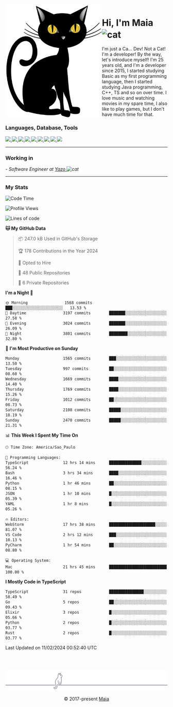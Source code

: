 <img align="left" src="https://raw.githubusercontent.com/gabrielmaialva33/gabrielmaialva33/master/assets/cat_0.png" alt="Stats" width="300px">

<h1 align="left">Hi, I'm Maia 
<img src="https://emojis.slackmojis.com/emojis/images/1643509834/36299/black-cat.gif?1643509834" width="50" height="60" align="center"  alt="cat"/>
</h1>

I'm just a Ca... Dev! Not a Cat! I'm a developer! By the way, let's introduce myself!
I'm 25 years old, and I'm a developer since 2015, I started studying Basic as my first programming
language, then I started studying Java programming, C++, TS and so on over time.
I love music and watching movies in my spare time, I also like to play games, but I don't have much time for that.

<h3 align="left">Languages, Database, Tools</h3>
<p>
  <a href="https://www.typescriptlang.org">
    <img src="https://skillicons.dev/icons?i=ts" />
  </a>
  <a href="https://go.dev">
    <img src="https://skillicons.dev/icons?i=go" />
  </a>
  <a href="https://www.python.org">
    <img src="https://skillicons.dev/icons?i=python" />
  </a>
  <a href="https://gradle.org">
    <img src="https://skillicons.dev/icons?i=gradle" />
  </a>
  <a href="https://redis.io">
    <img src="https://skillicons.dev/icons?i=redis" />
  </a>
  <a href="https://www.mongodb.com">
    <img src="https://skillicons.dev/icons?i=mongodb" />
  </a>
  <a href="https://nodejs.org">
    <img src="https://skillicons.dev/icons?i=nodejs" />
  </a>
  <a href="https://www.javascript.com">
    <img src="https://skillicons.dev/icons?i=js" />
  </a>
  <a href="https://www.docker.com">
    <img src="https://skillicons.dev/icons?i=docker" />
  </a>
</p>

<hr/>

<h3>Working in</h3>

<p><em> - Software Engineer at <a href="[https://pdasolucoes.com.br](https://yazo.com.br/)">Yazo
</a><img src="https://media.giphy.com/media/WUlplcMpOCEmTGBtBW/giphy.gif" width="30" alt="cat"> 
</em></p>

<hr/>

### My Stats

<!--START_SECTION:waka-->
![Code Time](http://img.shields.io/badge/Code%20Time-3%2C828%20hrs%2026%20mins-blue)

![Profile Views](http://img.shields.io/badge/Profile%20Views-1-blue)

![Lines of code](https://img.shields.io/badge/From%20Hello%20World%20I%27ve%20Written-3.4%20million%20lines%20of%20code-blue)

**🐱 My GitHub Data** 

> 📦 247.0 kB Used in GitHub's Storage 
 > 
> 🏆 178 Contributions in the Year 2024
 > 
> 💼 Opted to Hire
 > 
> 📜 48 Public Repositories 
 > 
> 🔑 6 Private Repositories 
 > 
**I'm a Night 🦉** 

```text
🌞 Morning                1568 commits        ███░░░░░░░░░░░░░░░░░░░░░░   13.53 % 
🌆 Daytime                3197 commits        ███████░░░░░░░░░░░░░░░░░░   27.58 % 
🌃 Evening                3024 commits        ███████░░░░░░░░░░░░░░░░░░   26.09 % 
🌙 Night                  3801 commits        ████████░░░░░░░░░░░░░░░░░   32.80 % 
```
📅 **I'm Most Productive on Sunday** 

```text
Monday                   1565 commits        ███░░░░░░░░░░░░░░░░░░░░░░   13.50 % 
Tuesday                  997 commits         ██░░░░░░░░░░░░░░░░░░░░░░░   08.60 % 
Wednesday                1669 commits        ████░░░░░░░░░░░░░░░░░░░░░   14.40 % 
Thursday                 1769 commits        ████░░░░░░░░░░░░░░░░░░░░░   15.26 % 
Friday                   1012 commits        ██░░░░░░░░░░░░░░░░░░░░░░░   08.73 % 
Saturday                 2108 commits        █████░░░░░░░░░░░░░░░░░░░░   18.19 % 
Sunday                   2470 commits        █████░░░░░░░░░░░░░░░░░░░░   21.31 % 
```


📊 **This Week I Spent My Time On** 

```text
🕑︎ Time Zone: America/Sao_Paulo

💬 Programming Languages: 
TypeScript               12 hrs 14 mins      ██████████████░░░░░░░░░░░   56.24 % 
Bash                     3 hrs 34 mins       ████░░░░░░░░░░░░░░░░░░░░░   16.46 % 
Python                   1 hr 46 mins        ██░░░░░░░░░░░░░░░░░░░░░░░   08.15 % 
JSON                     1 hr 10 mins        █░░░░░░░░░░░░░░░░░░░░░░░░   05.39 % 
YAML                     1 hr 8 mins         █░░░░░░░░░░░░░░░░░░░░░░░░   05.26 % 

🔥 Editors: 
WebStorm                 17 hrs 38 mins      ████████████████████░░░░░   81.07 % 
VS Code                  2 hrs 12 mins       ███░░░░░░░░░░░░░░░░░░░░░░   10.13 % 
PyCharm                  1 hr 54 mins        ██░░░░░░░░░░░░░░░░░░░░░░░   08.80 % 

💻 Operating System: 
Mac                      21 hrs 45 mins      █████████████████████████   100.00 % 
```

**I Mostly Code in TypeScript** 

```text
TypeScript               31 repos            ███████████████░░░░░░░░░░   58.49 % 
Go                       5 repos             ██░░░░░░░░░░░░░░░░░░░░░░░   09.43 % 
Elixir                   3 repos             █░░░░░░░░░░░░░░░░░░░░░░░░   05.66 % 
Python                   2 repos             █░░░░░░░░░░░░░░░░░░░░░░░░   03.77 % 
Rust                     2 repos             █░░░░░░░░░░░░░░░░░░░░░░░░   03.77 % 
```




 Last Updated on 11/02/2024 00:52:40 UTC
<!--END_SECTION:waka-->


<br/>
<br/>

<p align="center"><img src="https://raw.githubusercontent.com/gabrielmaialva33/gabrielmaialva33/master/assets/gray0_ctp_on_line.svg?sanitize=true" /></p>
<p align="center">&copy; 2017-present <a href="https://github.com/gabrielmaialva33/" target="_blank">Maia</a>
